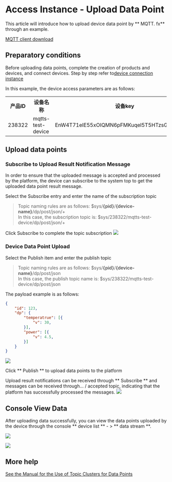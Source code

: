 # Access Instance - Upload Data Point

This article will introduce how to upload device data point by ** MQTT. fx** through an example.

[MQTT client download](http://mqttfx.jensd.de/index.php/download)

## Preparatory conditions
Before uploading data points, complete the creation of products and devices, and connect devices. Step by step refer to[device connection instance](/book/device-development/multpro/MQTTS/example/connect.md)

In this example, the device access parameters are as follows:

<table>
<tr><th width="20%">产品ID</th><th width="30%">设备名称</th><th>设备key</th></tr>
<tr><td>238322</td><td>mqtts-test-device</td><td>EnW4T71eIE55xOIQMN6pFMKuqel5T5HTzsGJRPiDhlM=</td></tr>
</table>

## Upload data points

### Subscribe to Upload Result Notification Message
In order to ensure that the uploaded message is accepted and processed by the platform, the device can subscribe to the system top to get the uploaded data point result message.

Select the Subscribe entry and enter the name of the subscription topic

> Topic naming rules are as follows:
> $sys/**{pid}**/**{device-name}**/dp/post/json/+  
> In this case, the subscription topic is:
> $sys/238322/mqtts-test-device/dp/post/json/+

Click Subscribe to complete the topic subscription
![](/images/MQTTS/订阅.png)

### Device Data Point Upload

Select the Publish item and enter the publish topic
> Topic naming rules are as follows:
> $sys/**{pid}**/**{device-name}**/dp/post/json  
> In this case, the publish topic name is:
> $sys/238322/mqtts-test-device/dp/post/json

The payload example is as follows:

```json
{
    "id": 123,        
    "dp": {             
        "temperatrue": [{     
            "v": 30,
        }],
        "power": [{     
            "v": 4.5,        
        }]
    }
}
```
![](/images/MQTTS/发布.png)

Click ** Publish ** to upload data points to the platform

Upload result notifications can be received through ** Subscribe ** and messages can be received through... / accepted topic, indicating that the platform has successfully processed the messages.
![](/images/MQTTS/发布结果.png)

## Console View Data

After uploading data successfully, you can view the data points uploaded by the device through the console ** device list ** - > ** data stream **.

![](/images/MQTTS/设备列表数据流.png)

![](/images/MQTTS/数据流.png)


## More help

[See the Manual for the Use of Topic Clusters for Data Points](/book/device-development/multpro/MQTTS/topics/dp-topics.md)